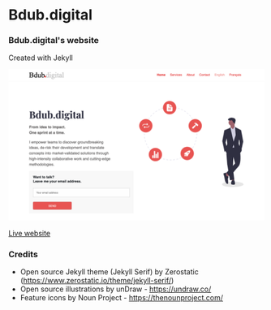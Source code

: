# Bdub.digital

### Bdub.digital's website
Created with Jekyll

![Website screenshot](./images/screenshots/screenshot.png)

[Live website](https://bdub.digital)



### Credits

- Open source Jekyll theme (Jekyll Serif) by Zerostatic (https://www.zerostatic.io/theme/jekyll-serif/)
- Open source illustrations by unDraw - https://undraw.co/
- Feature icons by Noun Project - https://thenounproject.com/